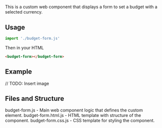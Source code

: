 # <budget-form>
This is a custom web component that displays a form to set a budget with a selected currency.

## Usage
```javascript
import './budget-form.js'
```

Then in your HTML

```html
<budget-form></budget-form>
```

## Example 
// TODO: Insert image

## Files and Structure
budget-form.js - Main web component logic that defines the custom element.
budget-form.html.js - HTML template with structure of the component.
budget-form.css.js - CSS template for styling the component.